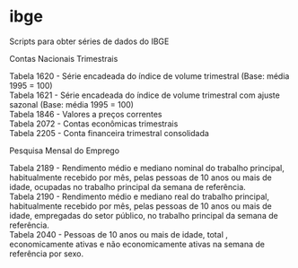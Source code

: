# ibge

Scripts para obter séries de dados do IBGE

Contas Nacionais Trimestrais
  
  Tabela 1620 - Série encadeada do índice de volume trimestral (Base: média 1995 = 100)   
  Tabela 1621 - Série encadeada do índice de volume trimestral com ajuste sazonal (Base: média 1995 = 100)  
  Tabela 1846 - Valores a preços correntes  
  Tabela 2072 - Contas econômicas trimestrais   
  Tabela 2205 - Conta financeira trimestral consolidada 

Pesquisa Mensal do Emprego

  Tabela 2189 - Rendimento médio e mediano nominal do trabalho principal, habitualmente recebido por mês, pelas pessoas de 10 anos ou mais de idade, ocupadas no trabalho principal da semana de referência.  
  Tabela 2190 - 	Rendimento médio e mediano real do trabalho principal, habitualmente recebido por mês, pelas pessoas de 10 anos ou mais de idade, empregadas do setor público, no trabalho principal da semana de referência.  
  Tabela 2040 - 	Pessoas de 10 anos ou mais de idade, total , economicamente ativas e não economicamente ativas na semana de referência por sexo.  
